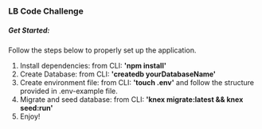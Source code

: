 ### LB Code Challenge

##### Get Started:

Follow the steps below to properly set up the application.

1. Install dependencies: from CLI: **'npm install'**
1. Create Database: from CLI: **'createdb yourDatabaseName'**
1. Create environment file: from CLI: **'touch .env'** and follow the structure provided in .env-example file.
1. Migrate and seed database: from CLI: **'knex migrate:latest && knex seed:run'**
1. Enjoy!
